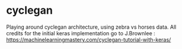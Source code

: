 # cyclegan
Playing around cyclegan architecture, using zebra vs horses data. 
All credits for the initial keras implementation go to J.Brownlee : https://machinelearningmastery.com/cyclegan-tutorial-with-keras/ 

